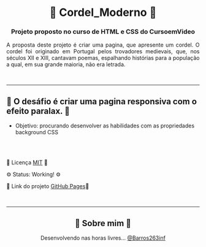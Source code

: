 <div align="center">

# 📖 Cordel_Moderno 📖 

</div>

<div align="center">

### Projeto proposto no curso de HTML e CSS do CursoemVideo

</div>

<div align="justify">

A proposta deste projeto é criar uma pagina, que apresente um cordel.
O cordel foi originado em Portugal pelos trovadores medievais, que, nos séculos XII e XIII,
cantavam poemas, espalhando histórias para a população a qual, em sua grande maioria, não era letrada.

</div>

<br>

---

## 🏁 O desáfio é criar uma pagina responsiva com o efeito paralax. 🏁
- Objetivo: procurando desenvolver as habilidades com as propriedades background CSS
<br>
<br>

📄 Licença [MIT](https://choosealicense.com/licenses/mit/) 📄

⚙️ Status: Working! ⚙️

🔗 Link do projeto [GitHub Pages](https://barros263inf.github.io/cordel_moderno/)🔗

<br>

---

<div align="center">

## 🤘 Sobre mim 🎸 
Desenvolvendo nas horas livres...
[@Barros263inf](https://www.github.com/Barros263inf)

</div>
